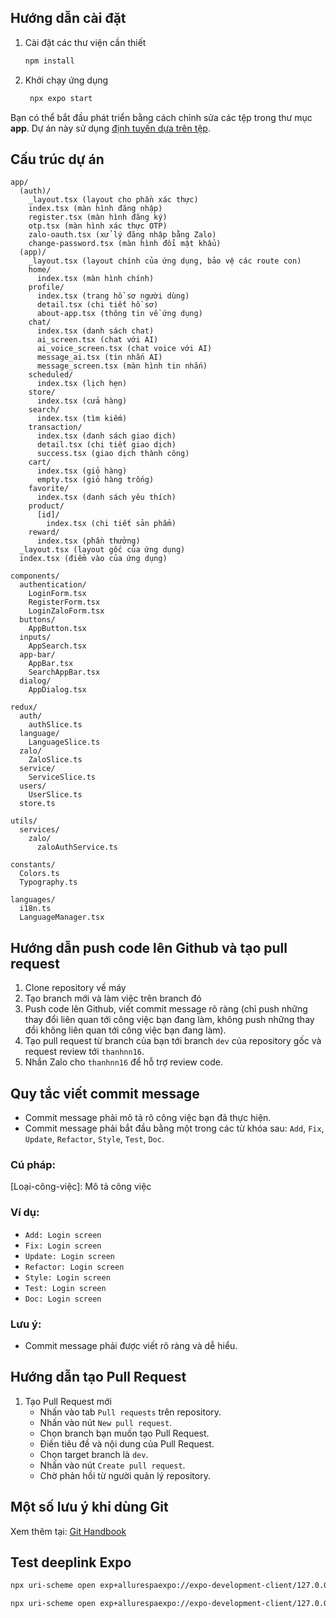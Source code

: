 ## Hướng dẫn cài đặt

1. Cài đặt các thư viện cần thiết

   ```bash
   npm install
   ```

2. Khởi chạy ứng dụng

   ```bash
    npx expo start
   ```

Bạn có thể bắt đầu phát triển bằng cách chỉnh sửa các tệp trong thư mục **app**. Dự án này sử
dụng [định tuyến dựa trên tệp](https://docs.expo.dev/router/introduction).

## Cấu trúc dự án

```
app/
  (auth)/
    _layout.tsx (layout cho phần xác thực)
    index.tsx (màn hình đăng nhập)
    register.tsx (màn hình đăng ký)
    otp.tsx (màn hình xác thực OTP)
    zalo-oauth.tsx (xử lý đăng nhập bằng Zalo)
    change-password.tsx (màn hình đổi mật khẩu)
  (app)/
    _layout.tsx (layout chính của ứng dụng, bảo vệ các route con)
    home/
      index.tsx (màn hình chính)
    profile/
      index.tsx (trang hồ sơ người dùng)
      detail.tsx (chi tiết hồ sơ)
      about-app.tsx (thông tin về ứng dụng)
    chat/
      index.tsx (danh sách chat)
      ai_screen.tsx (chat với AI)
      ai_voice_screen.tsx (chat voice với AI)
      message_ai.tsx (tin nhắn AI)
      message_screen.tsx (màn hình tin nhắn)
    scheduled/
      index.tsx (lịch hẹn)
    store/
      index.tsx (cửa hàng)
    search/
      index.tsx (tìm kiếm)
    transaction/
      index.tsx (danh sách giao dịch)
      detail.tsx (chi tiết giao dịch)
      success.tsx (giao dịch thành công)
    cart/
      index.tsx (giỏ hàng)
      empty.tsx (giỏ hàng trống)
    favorite/
      index.tsx (danh sách yêu thích)
    product/
      [id]/
        index.tsx (chi tiết sản phẩm)
    reward/
      index.tsx (phần thưởng)
  _layout.tsx (layout gốc của ứng dụng)
  index.tsx (điểm vào của ứng dụng)

components/
  authentication/
    LoginForm.tsx
    RegisterForm.tsx
    LoginZaloForm.tsx
  buttons/
    AppButton.tsx
  inputs/
    AppSearch.tsx
  app-bar/
    AppBar.tsx
    SearchAppBar.tsx
  dialog/
    AppDialog.tsx

redux/
  auth/
    authSlice.ts
  language/
    LanguageSlice.ts
  zalo/
    ZaloSlice.ts
  service/
    ServiceSlice.ts
  users/
    UserSlice.ts
  store.ts

utils/
  services/
    zalo/
      zaloAuthService.ts

constants/
  Colors.ts
  Typography.ts

languages/
  i18n.ts
  LanguageManager.tsx
```

## Hướng dẫn push code lên Github và tạo pull request

1. Clone repository về máy
2. Tạo branch mới và làm việc trên branch đó
3. Push code lên Github, viết commit message rõ ràng (chỉ push những thay đổi liên quan tới công việc bạn đang làm, không push những thay đổi không liên quan tới công việc bạn đang làm).
4. Tạo pull request từ branch của bạn tới branch `dev` của repository gốc và request review tới `thanhnn16`.
5. Nhắn Zalo cho `thanhnn16` để hỗ trợ review code.

## Quy tắc viết commit message

- Commit message phải mô tả rõ công việc bạn đã thực hiện.
- Commit message phải bắt đầu bằng một trong các từ khóa sau: `Add`, `Fix`, `Update`, `Refactor`, `Style`, `Test`, `Doc`.
   
### Cú pháp:

[Loại-công-việc]: Mô tả công việc

### Ví dụ:

- `Add: Login screen`
- `Fix: Login screen`
- `Update: Login screen`
- `Refactor: Login screen`
- `Style: Login screen`
- `Test: Login screen`
- `Doc: Login screen`

### Lưu ý:

- Commit message phải được viết rõ ràng và dễ hiểu.

## Hướng dẫn tạo Pull Request

1. Tạo Pull Request mới
   - Nhấn vào tab `Pull requests` trên repository.
   - Nhấn vào nút `New pull request`.
   - Chọn branch bạn muốn tạo Pull Request.
   - Điền tiêu đề và nội dung của Pull Request.
   - Chọn target branch là `dev`.
   - Nhấn vào nút `Create pull request`.
   - Chờ phản hồi từ người quản lý repository.

## Một số lưu ý khi dùng Git

Xem thêm tại: [Git Handbook](https://guides.github.com/introduction/git-handbook/)


## Test deeplink Expo

```bash
npx uri-scheme open exp+allurespaexpo://expo-development-client/127.0.0.1:8081/--/payment --android
```

```bash
npx uri-scheme open exp+allurespaexpo://expo-development-client/127.0.0.1:8081/--/payment --ios
```

